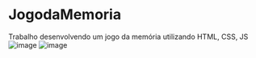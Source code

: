 # JogodaMemoria
Trabalho desenvolvendo um jogo da memória utilizando HTML, CSS, JS
![image](https://user-images.githubusercontent.com/110674052/185723754-2d5d4518-a5a3-4def-82a8-78cf075276f6.png)
![image](https://user-images.githubusercontent.com/110674052/185723736-bb7958b2-6fad-4af9-8644-cf9a48e85107.png)
